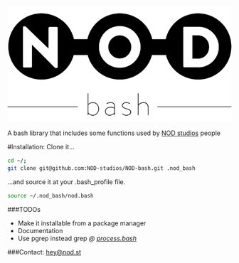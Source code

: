 ![NODstrap](/.logo.bash.png?raw=true "NODstrap")

A bash library that includes some functions used by [NOD studios](http://nod.st) people

#Installation:
Clone it...
```bash
cd ~/;
git clone git@github.com:NOD-studios/NOD-bash.git .nod_bash
```
...and source it at your .bash_profile file.
```bash
source ~/.nod_bash/nod.bash
```

###TODOs
- Make it installable from a package manager
- Documentation
- Use pgrep instead grep *@ [process.bash](/nod/process.bash "process.bash")*

###Contact:
[hey@nod.st](mailto:hey@nod.st)
